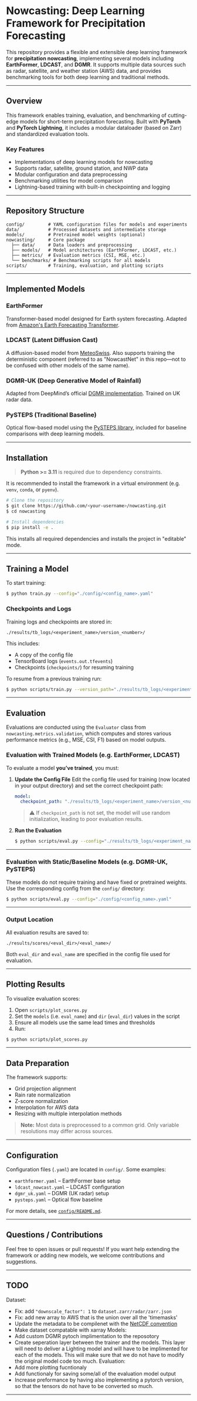 # Nowcasting: Deep Learning Framework for Precipitation Forecasting

This repository provides a flexible and extensible deep learning framework for **precipitation nowcasting**, implementing several models including **EarthFormer**, **LDCAST**, and **DGMR**. It supports multiple data sources such as radar, satellite, and weather station (AWS) data, and provides benchmarking tools for both deep learning and traditional methods.

---

## Overview

This framework enables training, evaluation, and benchmarking of cutting-edge models for short-term precipitation forecasting. Built with **PyTorch** and **PyTorch Lightning**, it includes a modular dataloader (based on Zarr) and standardized evaluation tools.

### Key Features

* Implementations of deep learning models for nowcasting
* Supports radar, satellite, ground station, and NWP data
* Modular configuration and data preprocessing
* Benchmarking utilities for model comparison
* Lightning-based training with built-in checkpointing and logging

---

## Repository Structure

```
config/         # YAML configuration files for models and experiments
data/           # Processed datasets and intermediate storage
models/         # Pretrained model weights (optional)
nowcasting/     # Core package
  ├── data/     # Data loaders and preprocessing
  ├── models/   # Model architectures (EarthFormer, LDCAST, etc.)
  ├── metrics/  # Evaluation metrics (CSI, MSE, etc.)
  └── benchmarks/ # Benchmarking scripts for all models
scripts/        # Training, evaluation, and plotting scripts
```

---

## Implemented Models

### EarthFormer

Transformer-based model designed for Earth system forecasting. Adapted from [Amazon's Earth Forecasting Transformer](https://github.com/amazon-science/earth-forecasting-transformer).

### LDCAST (Latent Diffusion Cast)

A diffusion-based model from [MeteoSwiss](https://github.com/MeteoSwiss/ldcast). Also supports training the deterministic component (referred to as "NowcastNet" in this repo—not to be confused with other models of the same name).

### DGMR-UK (Deep Generative Model of Rainfall)

Adapted from DeepMind’s official [DGMR implementation](https://github.com/google-deepmind/deepmind-research/tree/master/nowcasting). Trained on UK radar data.

### PySTEPS (Traditional Baseline)

Optical flow-based model using the [PySTEPS library](https://pysteps.github.io/), included for baseline comparisons with deep learning models.

---

## Installation

> **Python >= 3.11** is required due to dependency constraints.

It is recommended to install the framework in a virtual environment (e.g. `venv`, `conda`, or `pyenv`).

```bash
# Clone the repository
$ git clone https://github.com/<your-username>/nowcasting.git
$ cd nowcasting

# Install dependencies
$ pip install -e .
```

This installs all required dependencies and installs the project in "editable" mode.

---

## Training a Model

To start training:

```bash
$ python train.py --config="./config/<config_name>.yaml"
```

### Checkpoints and Logs

Training logs and checkpoints are stored in:

```
./results/tb_logs/<experiment_name>/version_<number>/
```

This includes:

* A copy of the config file
* TensorBoard logs (`events.out.tfevents`)
* Checkpoints (`checkpoints/`) for resuming training

To resume from a previous training run:

```bash
$ python scripts/train.py --version_path="./results/tb_logs/<experiment_name>/version_<number>"
```

---

## Evaluation

Evaluations are conducted using the `Evaluator` class from `nowcasting.metrics.validation`, which computes and stores various performance metrics (e.g., MSE, CSI, F1) based on model outputs.

### Evaluation with Trained Models (e.g. EarthFormer, LDCAST)

To evaluate a model **you’ve trained**, you must:

1. **Update the Config File**
   Edit the config file used for training (now located in your output directory) and set the correct checkpoint path:

   ```yaml
   model:
     checkpoint_path: "./results/tb_logs/<experiment_name>/version_<number>/checkpoints/<your_checkpoint>.ckpt"
   ```

   > ⚠️ If `checkpoint_path` is not set, the model will use random initialization, leading to poor evaluation results.

2. **Run the Evaluation**

   ```bash
   $ python scripts/eval.py --config="./results/tb_logs/<experiment_name>/version_<number>/<config_name>.yaml"
   ```

---

### Evaluation with Static/Baseline Models (e.g. DGMR-UK, PySTEPS)

These models do not require training and have fixed or pretrained weights. Use the corresponding config from the `config/` directory:

```bash
$ python scripts/eval.py --config="./config/<config_name>.yaml"
```

---

### Output Location

All evaluation results are saved to:

```
./results/scores/<eval_dir>/<eval_name>/
```

Both `eval_dir` and `eval_name` are specified in the config file used for evaluation.

---

## Plotting Results

To visualize evaluation scores:

1. Open `scripts/plot_scores.py`
2. Set the `models` (i.e. `eval_name`) and `dir` (`eval_dir`) values in the script
3. Ensure all models use the same lead times and thresholds
4. Run:

```bash
$ python scripts/plot_scores.py
```

---

## Data Preparation

The framework supports:

* Grid projection alignment
* Rain rate normalization
* Z-score normalization
* Interpolation for AWS data
* Resizing with multiple interpolation methods

> **Note:** Most data is preprocessed to a common grid. Only variable resolutions may differ across sources.

---

## Configuration

Configuration files (`.yaml`) are located in `config/`. Some examples:

* `earthformer.yaml` – EarthFormer base setup
* `ldcast_nowcast.yaml` – LDCAST configuration
* `dgmr_uk.yaml` – DGMR (UK radar) setup
* `pysteps.yaml` – Optical flow baseline

For more details, see [`config/README.md`](config/README.md).

---

## Questions / Contributions

Feel free to open issues or pull requests! If you want help extending the framework or adding new models, we welcome contributions and suggestions.

---

## TODO

Dataset:
* Fix: add `"downscale_factor": 1` to `dataset.zarr/radar/zarr.json`
* Fix: add new array to AWS that is the union over all the 'timemasks'
* Update the metadata to be compilenet with the  [NetCDF convention](https://www.seadatanet.org/Standards/Data-Transport-Formats)
* Make dataset compatable with xarray
Models:
* Add custom DGMR pytoch implimentation to the reposotory
* Create seperation layer between the trainer and the models. This layer will need to deliver a Lighting model and will have to be implimented for each of the models. This will make sure that we do not have to modify the original model code too much.
Evaluation:
* Add more plotting fucntionaly
* Add functionaly for saving some/all of the evaluation model output
* Increase preformance by having also implementing a pytorch version, so that the tensors do not have to be converted so much.

---
